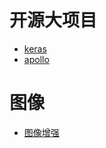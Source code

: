 # 开源大项目
- [keras](https://github.com/keras-team/keras)
- [apollo](https://github.com/ApolloAuto/apollo)

# 图像
- [图像增强](https://github.com/baidut/OpenCE)
